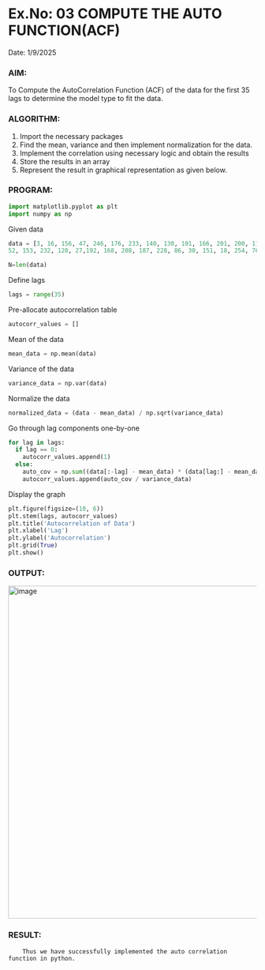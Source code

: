 # Ex.No: 03   COMPUTE THE AUTO FUNCTION(ACF)
Date: 1/9/2025

### AIM:
To Compute the AutoCorrelation Function (ACF) of the data for the first 35 lags to determine the model
type to fit the data.
### ALGORITHM:
1. Import the necessary packages
2. Find the mean, variance and then implement normalization for the data.
3. Implement the correlation using necessary logic and obtain the results
4. Store the results in an array
5. Represent the result in graphical representation as given below.
### PROGRAM:
```py
import matplotlib.pyplot as plt
import numpy as np
```
Given data
```py
data = [3, 16, 156, 47, 246, 176, 233, 140, 130, 101, 166, 201, 200, 116, 118, 247, 209,
52, 153, 232, 128, 27,192, 168, 208, 187, 228, 86, 30, 151, 18, 254, 76, 112, 67, 244, 179, 150, 89, 49, 83, 147, 90, 33, 6,158, 80, 35, 186, 127]

N=len(data)
```
 Define lags
 ```py
lags = range(35)
```
Pre-allocate autocorrelation table
```py
autocorr_values = []
```
Mean of the data
```py
mean_data = np.mean(data)
```
Variance of the data
```py
variance_data = np.var(data)
```
Normalize the data
```py
normalized_data = (data - mean_data) / np.sqrt(variance_data)
```
Go through lag components one-by-one
```py
for lag in lags:
  if lag == 0:
    autocorr_values.append(1)
  else:
    auto_cov = np.sum((data[:-lag] - mean_data) * (data[lag:] - mean_data)) / N 
    autocorr_values.append(auto_cov / variance_data)  
```
Display the graph
```py
plt.figure(figsize=(10, 6))
plt.stem(lags, autocorr_values)
plt.title('Autocorrelation of Data')
plt.xlabel('Lag')
plt.ylabel('Autocorrelation')
plt.grid(True)
plt.show()
```

### OUTPUT:
<img width="1076" height="674" alt="image" src="https://github.com/user-attachments/assets/0e474f5a-6920-47b2-af06-933532fe247c" />

### RESULT:
        Thus we have successfully implemented the auto correlation function in python.
